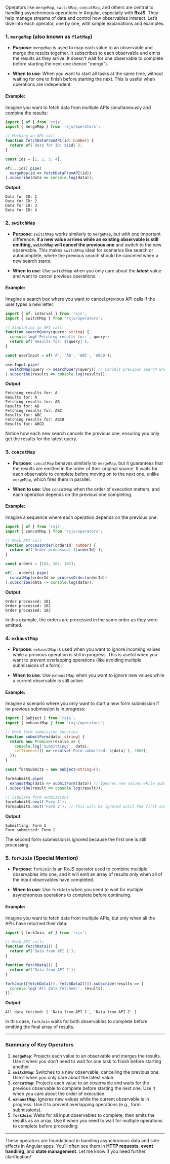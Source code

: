 Operators like `mergeMap`, `switchMap`, `concatMap`, and others are central to handling asynchronous operations in Angular, especially with **RxJS**. They help manage streams of data and control how observables interact. Let’s dive into each operator, one by one, with simple explanations and examples.

### **1. `mergeMap` (also known as `flatMap`)**

* **Purpose**: `mergeMap` is used to map each value to an observable and merge the results together. It subscribes to each observable and emits the results as they arrive. It doesn't wait for one observable to complete before starting the next one (hence "merge").

* **When to use**: When you want to start all tasks at the same time, without waiting for one to finish before starting the next. This is useful when operations are independent.

#### Example:

Imagine you want to fetch data from multiple APIs simultaneously and combine the results:

```ts
import { of } from 'rxjs';
import { mergeMap } from 'rxjs/operators';

// Mocking an API call
function fetchDataFromAPI(id: number) {
  return of(`Data for ID: ${id}`);
}

const ids = [1, 2, 3, 4];

of(...ids).pipe(
  mergeMap(id => fetchDataFromAPI(id))
).subscribe(data => console.log(data));
```

**Output**:

```
Data for ID: 1
Data for ID: 2
Data for ID: 3
Data for ID: 4
```

### **2. `switchMap`**

* **Purpose**: `switchMap` works similarly to `mergeMap`, but with one important difference: **if a new value arrives while an existing observable is still emitting, `switchMap` will cancel the previous one** and switch to the new observable. This makes `switchMap` ideal for scenarios like search or autocomplete, where the previous search should be canceled when a new search starts.

* **When to use**: Use `switchMap` when you only care about the **latest** value and want to cancel previous operations.

#### Example:

Imagine a search box where you want to cancel previous API calls if the user types a new letter:

```ts
import { of, interval } from 'rxjs';
import { switchMap } from 'rxjs/operators';

// Simulating an API call
function searchQuery(query: string) {
  console.log('Fetching results for:', query);
  return of(`Results for: ${query}`);
}

const userInput = of('A', 'AB', 'ABC', 'ABCD');

userInput.pipe(
  switchMap(query => searchQuery(query)) // Cancels previous search when a new query comes
).subscribe(results => console.log(results));
```

**Output**:

```
Fetching results for: A
Results for: A
Fetching results for: AB
Results for: AB
Fetching results for: ABC
Results for: ABC
Fetching results for: ABCD
Results for: ABCD
```

Notice how each new search cancels the previous one, ensuring you only get the results for the latest query.

### **3. `concatMap`**

* **Purpose**: `concatMap` behaves similarly to `mergeMap`, but it guarantees that the results are emitted in the order of their original source. It waits for each observable to complete before moving on to the next one, unlike `mergeMap`, which fires them in parallel.

* **When to use**: Use `concatMap` when the order of execution matters, and each operation depends on the previous one completing.

#### Example:

Imagine a sequence where each operation depends on the previous one:

```ts
import { of } from 'rxjs';
import { concatMap } from 'rxjs/operators';

// Mock API call
function processOrder(orderId: number) {
  return of(`Order processed: ${orderId}`);
}

const orders = [101, 102, 103];

of(...orders).pipe(
  concatMap(orderId => processOrder(orderId))
).subscribe(data => console.log(data));
```

**Output**:

```
Order processed: 101
Order processed: 102
Order processed: 103
```

In this example, the orders are processed in the same order as they were emitted.

### **4. `exhaustMap`**

* **Purpose**: `exhaustMap` is used when you want to ignore incoming values while a previous operation is still in progress. This is useful when you want to prevent overlapping operations (like avoiding multiple submissions of a form).

* **When to use**: Use `exhaustMap` when you want to ignore new values while a current observable is still active.

#### Example:

Imagine a scenario where you only want to start a new form submission if no previous submission is in progress:

```ts
import { Subject } from 'rxjs';
import { exhaustMap } from 'rxjs/operators';

// Mock form submission function
function submitForm(data: string) {
  return new Promise(resolve => {
    console.log('Submitting:', data);
    setTimeout(() => resolve(`Form submitted: ${data}`), 2000);
  });
}

const formSubmit$ = new Subject<string>();

formSubmit$.pipe(
  exhaustMap(data => submitForm(data)) // Ignores new values while submitting
).subscribe(result => console.log(result));

// Simulate form submissions
formSubmit$.next('Form 1');
formSubmit$.next('Form 2'); // This will be ignored until the first one completes
```

**Output**:

```
Submitting: Form 1
Form submitted: Form 1
```

The second form submission is ignored because the first one is still processing.

### **5. `forkJoin` (Special Mention)**

* **Purpose**: `forkJoin` is an RxJS operator used to combine multiple observables into one, and it will emit an array of results only when all of the input observables have completed.

* **When to use**: Use `forkJoin` when you need to wait for multiple asynchronous operations to complete before continuing.

#### Example:

Imagine you want to fetch data from multiple APIs, but only when all the APIs have returned their data:

```ts
import { forkJoin, of } from 'rxjs';

// Mock API calls
function fetchData1() {
  return of('Data from API 1');
}

function fetchData2() {
  return of('Data from API 2');
}

forkJoin([fetchData1(), fetchData2()]).subscribe(results => {
  console.log('All data fetched:', results);
});
```

**Output**:

```
All data fetched: [ 'Data from API 1', 'Data from API 2' ]
```

In this case, `forkJoin` waits for both observables to complete before emitting the final array of results.

---

### **Summary of Key Operators**

1. **`mergeMap`**: Projects each value to an observable and merges the results. Use it when you don’t need to wait for one task to finish before starting another.
2. **`switchMap`**: Switches to a new observable, cancelling the previous one. Use it when you only care about the latest value.
3. **`concatMap`**: Projects each value to an observable and waits for the previous observable to complete before starting the next one. Use it when you care about the order of execution.
4. **`exhaustMap`**: Ignores new values while the current observable is in progress. Use it to prevent overlapping operations (e.g., form submissions).
5. **`forkJoin`**: Waits for all input observables to complete, then emits the results as an array. Use it when you need to wait for multiple operations to complete before proceeding.

---

These operators are foundational in handling asynchronous data and side effects in Angular apps. You'll often see them in **HTTP requests**, **event handling**, and **state management**. Let me know if you need further clarification!
